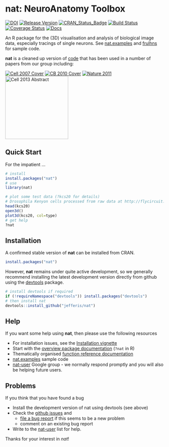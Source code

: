 # nat: NeuroAnatomy Toolbox
[![DOI](https://img.shields.io/badge/doi-10.5281%2Fzenodo.10171-blue.svg)](http://dx.doi.org/10.5281/zenodo.10171) 
[![Release Version](https://img.shields.io/github/release/jefferis/nat.svg)](https://github.com/jefferis/nat/releases/latest) 
[![CRAN_Status_Badge](http://www.r-pkg.org/badges/version/nat)](https://cran.r-project.org/package=nat) 
[![Build Status](https://img.shields.io/travis/jefferis/nat.svg)](https://travis-ci.org/jefferis/nat) 
[![Coverage Status](https://coveralls.io/repos/jefferis/nat/badge.svg?branch=master)](https://coveralls.io/r/jefferis/nat?branch=master)
[![Docs](https://img.shields.io/badge/docs-100%25-brightgreen.svg)](http://jefferis.github.io/nat/reference/)


An R package for the (3D) visualisation and analysis of biological image data, especially tracings of
single neurons. See [nat.examples](https://github.com/jefferis/nat.examples) and [frulhns](https://github.com/jefferis/frulhns) for sample code.

**nat** is a cleaned up version of [code](https://github.com/jefferis/AnalysisSuite) that has been used in a number of papers from our group including:

[![Cell 2007 Cover](http://www.cell.com/cms/attachment/602399/4753939/cov200h.gif "Olfactory Projection Neuron Mapping")](http://dx.doi.org/10.1016/j.cell.2007.01.040)
[![CB 2010 Cover](http://www.cell.com/cms/attachment/612001/4900537/cov200h.gif "fruitless Circuit Mapping")](http://dx.doi.org/10.1016/j.cub.2010.07.045)
[![Nature 2011](http://www.nature.com/nature/journal/v478/n7368/carousel/nature10428-f4.2.jpg "Food and Pheromone Integration")](http://dx.doi.org/10.1038/nature10428)
[<img src="http://www2.mrc-lmb.cam.ac.uk/wordpress/wp-content/uploads/Switch-altered_jefferis.jpg" alt="Cell 2013 Abstract" style="height: 200px;"/>](http://dx.doi.org/10.1016/j.cell.2013.11.025)

## Quick Start

For the impatient ...

```r
# install
install.packages("nat")
# use
library(nat)

# plot some test data (?kcs20 for details)
# Drosophila Kenyon cells processed from raw data at http://flycircuit.tw
head(kcs20)
open3d()
plot3d(kcs20, col=type)
# get help
?nat
```

## Installation

A confirmed stable version of **nat** can be installed from CRAN. 

```r
install.packages("nat")
````

However, **nat** remains under quite active development, so we generally
recommend installing the latest development version directly from github using
the [devtools](http://CRAN.R-project.org/package=devtools) package.

```r
# install devtools if required
if (!requireNamespace("devtools")) install.packages("devtools")
# then install nat
devtools::install_github("jefferis/nat")
```

## Help
If you want some help using **nat**, then please use the following resources

* For installation issues, see the [Installation vignette](http://jefferis.github.io/nat/articles/Installation.html)
* Start with the [overview package documentation](http://jefferis.github.io/nat/reference/nat-package.html) (`?nat` in R)
* Thematically organised [function reference documentation](http://jefferis.github.io/nat/reference/)
* [nat.examples](https://github.com/jefferis/nat.examples) sample code
* [nat-user](https://groups.google.com/forum/#!forum/nat-user) Google group - 
  we normally respond promptly and you will also be helping future users.

## Problems
If you think that you have found a bug

* Install the development version of nat using devtools (see above)
* Check the [github issues](https://github.com/jefferis/nat/issues?q=is%3Aissue) and 
  * [file a  bug report](https://github.com/jefferis/nat/issues/new) if this seems to be a new problem
  * comment on an existing bug report 
* Write to the [nat-user](https://groups.google.com/forum/#!forum/nat-user) list
  for help.

Thanks for your interest in *nat*!
